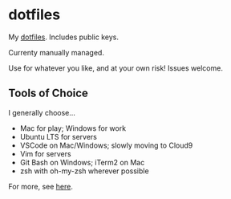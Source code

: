 # dotfiles

My [dotfiles](https://dotfiles.github.io/). Includes public keys.

Currenty manually managed.

Use for whatever you like, and at your own risk! Issues welcome.

## Tools of Choice

I generally choose...

* Mac for play; Windows for work
* Ubuntu LTS for servers
* VSCode on Mac/Windows; slowly moving to Cloud9
* Vim for servers
* Git Bash on Windows; iTerm2 on Mac
* zsh with oh-my-zsh wherever possible

For more, see [here](https://tm.id.au/apps/).
